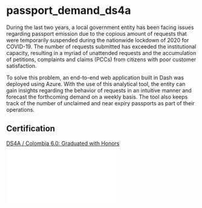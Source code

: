 # passport_demand_ds4a
During the last two years, a local government entity has been facing issues regarding passport emission due to the copious amount of requests that were temporarily suspended during the nationwide lockdown of 2020 for COVID-19. The number of requests submitted has exceeded the institutional capacity, resulting in a myriad of unattended requests and the accumulation of petitions, complaints and claims (PCCs) from citizens with poor customer satisfaction. 

To solve this problem, an end-to-end web application built in Dash was deployed using Azure. With the use of this analytical tool, the entity can gain insights regarding the behavior of requests in an intuitive manner and forecast the forthcoming demand on a weekly basis. The tool also keeps track of the number of unclaimed and near expiry passports as part of their operations.

## Certification
[DS4A / Colombia 6.0: Graduated with Honors](https://www.credential.net/e7e3f94a-f40a-4e2f-80bb-c2dca946dd1d#gs.4u952z)
![Alt text](certificado%20DS4A.pdf?raw=true)
